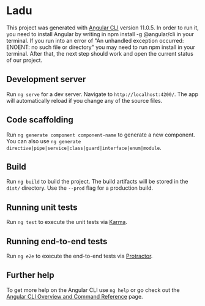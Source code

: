 # Ladu

This project was generated with [Angular CLI](https://github.com/angular/angular-cli) version 11.0.5.
In order to run it, you need to install Angular by writing in npm install -g @angular/cli in your terminal. 
If you run into an error of "An unhandled exception occurred: ENOENT: no such file or directory" you may need to run npm install in your terminal. 
After that, the next step should work and open the current status of our project.

## Development server

Run `ng serve` for a dev server. Navigate to `http://localhost:4200/`. The app will automatically reload if you change any of the source files.

## Code scaffolding

Run `ng generate component component-name` to generate a new component. You can also use `ng generate directive|pipe|service|class|guard|interface|enum|module`.

## Build

Run `ng build` to build the project. The build artifacts will be stored in the `dist/` directory. Use the `--prod` flag for a production build.

## Running unit tests

Run `ng test` to execute the unit tests via [Karma](https://karma-runner.github.io).

## Running end-to-end tests

Run `ng e2e` to execute the end-to-end tests via [Protractor](http://www.protractortest.org/).

## Further help

To get more help on the Angular CLI use `ng help` or go check out the [Angular CLI Overview and Command Reference](https://angular.io/cli) page.
